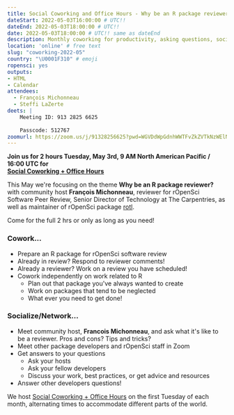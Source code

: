 ```yaml
---
title: Social Coworking and Office Hours - Why be an R package reviewer?
dateStart: 2022-05-03T16:00:00 # UTC!!
dateEnd: 2022-05-03T18:00:00 # UTC!!
date: 2022-05-03T18:00:00 # UTC!! same as dateEnd
description: Monthly coworking for productivity, asking questions, socializing
location: 'online' # free text
slug: "coworking-2022-05"
country: "\U0001F310" # emoji
ropensci: yes
outputs: 
- HTML
- Calendar 
attendees:
  - François Michonneau
  - Steffi LaZerte
deets: |
    Meeting ID: 913 2825 6625
    
    Passcode: 512767
zoomurl: https://zoom.us/j/91328256625?pwd=WGVDdWpGdnhWWTFvZkZVTkNzWElNQT09   
---
```


<!--
```{r}
d <- lubridate::ymd_hms("2022-05-03 09:00:00", tz = "America/Vancouver")
lubridate::with_tz(d, "UTC")
```
-->

**Join us for 2 hours Tuesday, May 3rd, 9 AM North American Pacific / 16:00 UTC for<br>[Social Coworking + Office Hours](/blog/2021/08/17/coworking-sessions/)**

This May we're focusing on the theme **Why be an R package reviewer?** with community host
**François Michonneau**, reviewer for rOpenSci Software Peer Review, Senior Director of Technology at The Carpentries, as well as maintainer of rOpenSci package [rotl](https://docs.ropensci.org/rotl/).

Come for the full 2 hrs or only as long as you need!

### Cowork...

- Prepare an R package for rOpenSci software review
- Already in review? Respond to reviewer comments!
- Already a reviewer? Work on a review you have scheduled!
- Cowork independently on work related to R
  - Plan out that package you've always wanted to create
  - Work on packages that tend to be neglected
  - What ever you need to get done!
  
### Socialize/Network...

- Meet community host, **Francois Michonneau**, and ask what it's like to be a reviewer. Pros and cons? Tips and tricks?
- Meet other package developers and rOpenSci staff in Zoom
- Get answers to your questions
  - Ask your hosts
  - Ask your fellow developers
  - Discuss your work, best practices, or get advice and resources
- Answer other developers questions!

We host [Social Coworking + Office Hours](/blog/2021/08/17/coworking-sessions/) on the first Tuesday of each month, alternating times to accommodate different parts of the world.